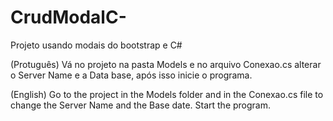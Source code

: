 # CrudModalC-
Projeto usando modais do bootstrap e C#

(Protuguês)
Vá no projeto na pasta Models e no arquivo Conexao.cs alterar o Server Name e a Data base, após isso inicie o programa.

(English)
Go to the project in the Models folder and in the Conexao.cs file to change the Server Name and the Base date. Start the program.

